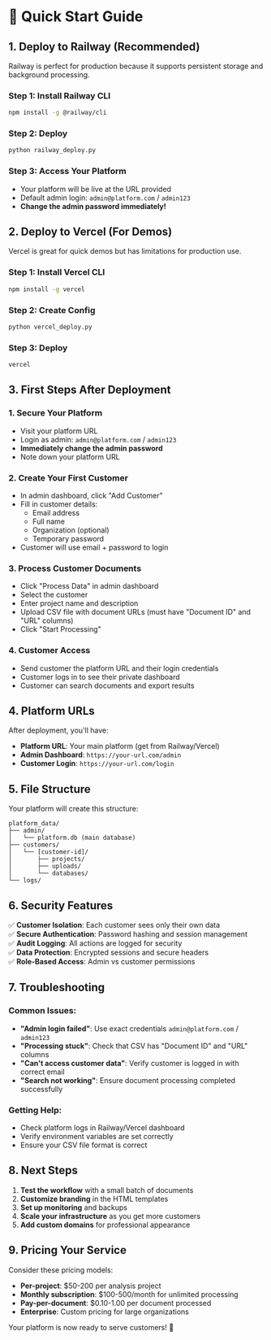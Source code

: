 # 🚀 Quick Start Guide

## 1. Deploy to Railway (Recommended)

Railway is perfect for production because it supports persistent storage and background processing.

### Step 1: Install Railway CLI
```bash
npm install -g @railway/cli
```

### Step 2: Deploy
```bash
python railway_deploy.py
```

### Step 3: Access Your Platform
- Your platform will be live at the URL provided
- Default admin login: `admin@platform.com` / `admin123`
- **Change the admin password immediately!**

## 2. Deploy to Vercel (For Demos)

Vercel is great for quick demos but has limitations for production use.

### Step 1: Install Vercel CLI
```bash
npm install -g vercel
```

### Step 2: Create Config
```bash
python vercel_deploy.py
```

### Step 3: Deploy
```bash
vercel
```

## 3. First Steps After Deployment

### 1. Secure Your Platform
- Visit your platform URL
- Login as admin: `admin@platform.com` / `admin123`
- **Immediately change the admin password**
- Note down your platform URL

### 2. Create Your First Customer
- In admin dashboard, click "Add Customer"
- Fill in customer details:
  - Email address
  - Full name
  - Organization (optional)
  - Temporary password
- Customer will use email + password to login

### 3. Process Customer Documents
- Click "Process Data" in admin dashboard
- Select the customer
- Enter project name and description
- Upload CSV file with document URLs (must have "Document ID" and "URL" columns)
- Click "Start Processing"

### 4. Customer Access
- Send customer the platform URL and their login credentials
- Customer logs in to see their private dashboard
- Customer can search documents and export results

## 4. Platform URLs

After deployment, you'll have:
- **Platform URL**: Your main platform (get from Railway/Vercel)
- **Admin Dashboard**: `https://your-url.com/admin`
- **Customer Login**: `https://your-url.com/login`

## 5. File Structure

Your platform will create this structure:
```
platform_data/
├── admin/
│   └── platform.db (main database)
├── customers/
│   └── [customer-id]/
│       ├── projects/
│       ├── uploads/
│       └── databases/
└── logs/
```

## 6. Security Features

✅ **Customer Isolation**: Each customer sees only their own data  
✅ **Secure Authentication**: Password hashing and session management  
✅ **Audit Logging**: All actions are logged for security  
✅ **Data Protection**: Encrypted sessions and secure headers  
✅ **Role-Based Access**: Admin vs customer permissions  

## 7. Troubleshooting

### Common Issues:
- **"Admin login failed"**: Use exact credentials `admin@platform.com` / `admin123`
- **"Processing stuck"**: Check that CSV has "Document ID" and "URL" columns
- **"Can't access customer data"**: Verify customer is logged in with correct email
- **"Search not working"**: Ensure document processing completed successfully

### Getting Help:
- Check platform logs in Railway/Vercel dashboard
- Verify environment variables are set correctly
- Ensure your CSV file format is correct

## 8. Next Steps

1. **Test the workflow** with a small batch of documents
2. **Customize branding** in the HTML templates
3. **Set up monitoring** and backups
4. **Scale your infrastructure** as you get more customers
5. **Add custom domains** for professional appearance

## 9. Pricing Your Service

Consider these pricing models:
- **Per-project**: $50-200 per analysis project
- **Monthly subscription**: $100-500/month for unlimited processing
- **Pay-per-document**: $0.10-1.00 per document processed
- **Enterprise**: Custom pricing for large organizations

Your platform is now ready to serve customers! 🎉


